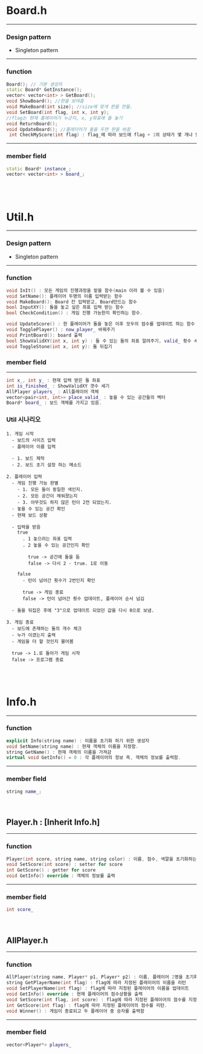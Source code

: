 # Board.h

---

### Design pattern

- Singleton pattern

---

### function

```C++
Board(); // 기본 생성자
static Board* GetInstance();
vector< vector<int> > GetBoard();
void ShowBoard(); //판을 보여줌
void MakeBoard(int size); //size에 맞게 판을 만듦.
void SetBoard(int flag, int x, int y);
//flag는 현재 플레이어가 누군지, x, y좌표에 돌 놓기
void ReturnBoard();
void UpdateBoard(); //플레이어가 돌을 두면 판을 바꿈
 int CheckMyScore(int flag) : flag_에 따라 보드에 flag + 1의 상태가 몇 개나 있는지 확인
```

---

### member field

```C++
static Board* instance_;
vector< vector<int> > board_;
```
<br><br>

# Util.h

---

### Design pattern

- Singleton pattern

---

### function

```C++
void InIt() : 모든 게임의 진행과정을 맡을 함수(main 이라 볼 수 있음)
void SetName(): 플레이어 두명의 이름 입력받는 함수
void MakeBoard(): Board 칸 입력받고, Board만드는 함수
bool InputXY(): 돌을 놓고 싶은 좌표 입력 받는 함수
bool CheckCondition() : 게임 진행 가능한지 확인하는 함수.

void UpdateScore() : 한 플레이어가 돌을 놓은 이후 모두의 점수를 업데이트 하는 함수
void TogglePlayer() : now_player_ 바꿔주기
void PrintBoard(): board 출력
bool ShowValidXY(int x, int y) : 둘 수 있는 돌의 좌표 알려주기, valid_ 횟수 세기
void ToggleStone(int x, int y): 돌 뒤집기
```

### member field

---

```C++
int x_, int y_ : 현재 입력 받은 돌 좌표
int is_finished_ : ShowValidXY 갯수 세기
AllPlayer players_ : All플레이어 객체 
vector<pair<int, int>> place_valid_ : 놓을 수 있는 공간들의 벡터
Board* board_ : 보드 객체를 가지고 있음.
```


### Util 시나리오
```
1. 게임 시작
  - 보드의 사이즈 입력
  - 플레이어 이름 입력
  
  - 1. 보드 제작
  - 2. 보드 초기 설정 하는 메소드

2. 플레이어 입력
  - 게임 진행 가능 판별
    - 1. 모든 돌이 동일한 색인지.
    - 2. 모든 공간이 채워졌는지
    - 3. 아무것도 하지 않은 턴이 2전 되었는지.
  - 놓을 수 있는 공간 확인
  - 현재 보드 상황 
  
  - 입력을 받음
    true
      . 1 놓으려는 좌표 입력
      . 2 놓을 수 있는 공간인지 확인
        
        true -> 공간에 돌을 둠
        false -> 다시 2 - true. 1로 이동

    false
      - 턴이 넘어간 횟수가 2번인지 확인

      true -> 게임 종료
      false -> 턴이 넘어간 횟수 업데이트, 플레이어 순서 넘김
  
  - 돌을 뒤집은 후에 "3"으로 업데이트 되었던 값을 다시 0으로 보냄.

3. 게임 종료
  - 보드에 존재하는 돌의 개수 체크
  - 누가 이겼는지 출력
  - 게임을 더 할 것인지 물어봄

  true -> 1.로 돌아가 게임 시작
  false -> 프로그램 종료

```
<br><br>

# Info.h

---

### function

```C++
explicit Info(string name) : 이름을 초기화 하기 위한 생성자
void SetName(string name) : 현재 객체의 이름을 지정함.
string GetName() : 현재 객체의 이름을 가져감
virtual void GetInfo() = 0 : 각 플레이어의 정보 즉, 객체의 정보를 출력함.
```

---

### member field

```C++
string name_;
```
<br>

## Player.h : [Inherit Info.h]

---

### function

```C++
Player(int score, string name, string color) : 이름, 점수, 색깔을 초기화하는 생성자
void SetScore(int score) : setter for score
int GetScore() : getter for score
void GetInfo() override : 객체의 정보를 출력
```

---

### member field

```C++
int score_
```
<br>

## AllPlayer.h

---

### function

```C++
AllPlayer(string name, Player* p1, Player* p2) : 이름, 플레이어 2명을 초기화하는 생성자.
string GetPlayerName(int flag) : flag에 따라 지정된 플레이어의 이름을 리턴
void SetPlayerName(int flag) : flag에 따라 지정된 플레이어의 이름을 업데이트
void GetInfo() override : 현재 플레이어의 점수상황을 출력
void SetScore(int flag, int score) : flag에 따라 지정된 플레이어의 점수를 지정
int GetScore(int flag) : flag에 따라 지정된 플레이어의 점수를 리턴.
void Winner() : 게임이 종료되고 두 플레이어 중 승자를 출력함

```

---

### member field

```C++
vector<Player*> players_
```
